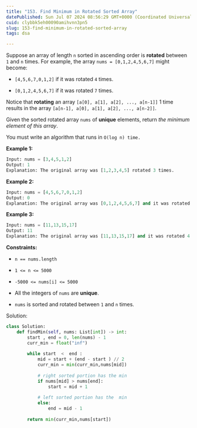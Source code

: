 ```yaml
---
title: "153. Find Minimum in Rotated Sorted Array"
datePublished: Sun Jul 07 2024 08:56:29 GMT+0000 (Coordinated Universal Time)
cuid: clybbk5eh00090amihvnn3pn5
slug: 153-find-minimum-in-rotated-sorted-array
tags: dsa

---
```


Suppose an array of length `n` sorted in ascending order is **rotated** between `1` and `n` times. For example, the array `nums = [0,1,2,4,5,6,7]` might become:

* `[4,5,6,7,0,1,2]` if it was rotated `4` times.
    
* `[0,1,2,4,5,6,7]` if it was rotated `7` times.
    

Notice that **rotating** an array `[a[0], a[1], a[2], ..., a[n-1]]` 1 time results in the array `[a[n-1], a[0], a[1], a[2], ..., a[n-2]]`.

Given the sorted rotated array `nums` of **unique** elements, return *the minimum element of this array*.

You must write an algorithm that runs in `O(log n) time.`

**Example 1:**

```python
Input: nums = [3,4,5,1,2]
Output: 1
Explanation: The original array was [1,2,3,4,5] rotated 3 times.
```

**Example 2:**

```python
Input: nums = [4,5,6,7,0,1,2]
Output: 0
Explanation: The original array was [0,1,2,4,5,6,7] and it was rotated 4 times.
```

**Example 3:**

```python
Input: nums = [11,13,15,17]
Output: 11
Explanation: The original array was [11,13,15,17] and it was rotated 4 times. 
```

**Constraints:**

* `n == nums.length`
    
* `1 <= n <= 5000`
    
* `-5000 <= nums[i] <= 5000`
    
* All the integers of `nums` are **unique**.
    
* `nums` is sorted and rotated between `1` and `n` times.
    

Solution:

```python
class Solution:
    def findMin(self, nums: List[int]) -> int:
        start , end = 0, len(nums) - 1 
        curr_min = float("inf")
        
        while start  <  end :
            mid = start + (end - start ) // 2
            curr_min = min(curr_min,nums[mid])
            
            # right sorted portion has the min 
            if nums[mid] > nums[end]:
                start = mid + 1
                
            # left sorted portion has the  min 
            else:
                end = mid - 1 
                
        return min(curr_min,nums[start])
```